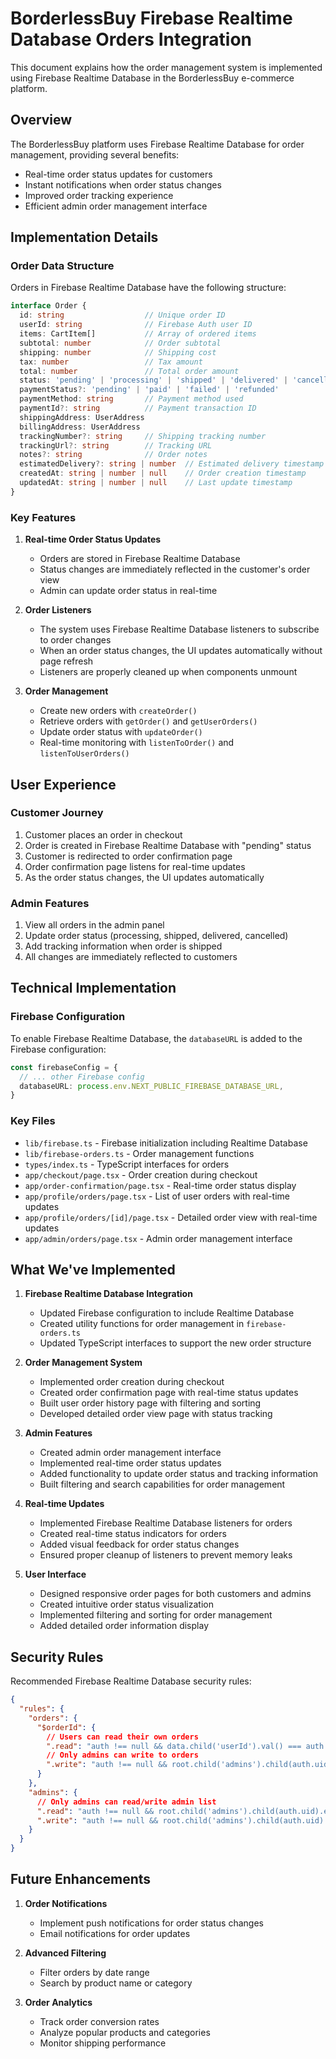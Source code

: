 # BorderlessBuy Firebase Realtime Database Orders Integration

This document explains how the order management system is implemented using Firebase Realtime Database in the BorderlessBuy e-commerce platform.

## Overview

The BorderlessBuy platform uses Firebase Realtime Database for order management, providing several benefits:

- Real-time order status updates for customers
- Instant notifications when order status changes
- Improved order tracking experience
- Efficient admin order management interface

## Implementation Details

### Order Data Structure

Orders in Firebase Realtime Database have the following structure:

```typescript
interface Order {
  id: string                  // Unique order ID
  userId: string              // Firebase Auth user ID
  items: CartItem[]           // Array of ordered items
  subtotal: number            // Order subtotal
  shipping: number            // Shipping cost
  tax: number                 // Tax amount
  total: number               // Total order amount
  status: 'pending' | 'processing' | 'shipped' | 'delivered' | 'cancelled'
  paymentStatus?: 'pending' | 'paid' | 'failed' | 'refunded'
  paymentMethod: string       // Payment method used
  paymentId?: string          // Payment transaction ID
  shippingAddress: UserAddress
  billingAddress: UserAddress
  trackingNumber?: string     // Shipping tracking number
  trackingUrl?: string        // Tracking URL
  notes?: string              // Order notes
  estimatedDelivery?: string | number  // Estimated delivery timestamp
  createdAt: string | number | null    // Order creation timestamp
  updatedAt: string | number | null    // Last update timestamp
}
```

### Key Features

1. **Real-time Order Status Updates**
   - Orders are stored in Firebase Realtime Database
   - Status changes are immediately reflected in the customer's order view
   - Admin can update order status in real-time

2. **Order Listeners**
   - The system uses Firebase Realtime Database listeners to subscribe to order changes
   - When an order status changes, the UI updates automatically without page refresh
   - Listeners are properly cleaned up when components unmount

3. **Order Management**
   - Create new orders with `createOrder()`
   - Retrieve orders with `getOrder()` and `getUserOrders()`
   - Update order status with `updateOrder()`
   - Real-time monitoring with `listenToOrder()` and `listenToUserOrders()`

## User Experience

### Customer Journey
1. Customer places an order in checkout
2. Order is created in Firebase Realtime Database with "pending" status
3. Customer is redirected to order confirmation page
4. Order confirmation page listens for real-time updates
5. As the order status changes, the UI updates automatically

### Admin Features
1. View all orders in the admin panel
2. Update order status (processing, shipped, delivered, cancelled)
3. Add tracking information when order is shipped
4. All changes are immediately reflected to customers

## Technical Implementation

### Firebase Configuration

To enable Firebase Realtime Database, the `databaseURL` is added to the Firebase configuration:

```typescript
const firebaseConfig = {
  // ... other Firebase config
  databaseURL: process.env.NEXT_PUBLIC_FIREBASE_DATABASE_URL,
}
```

### Key Files

- `lib/firebase.ts` - Firebase initialization including Realtime Database
- `lib/firebase-orders.ts` - Order management functions
- `types/index.ts` - TypeScript interfaces for orders
- `app/checkout/page.tsx` - Order creation during checkout
- `app/order-confirmation/page.tsx` - Real-time order status display
- `app/profile/orders/page.tsx` - List of user orders with real-time updates
- `app/profile/orders/[id]/page.tsx` - Detailed order view with real-time updates
- `app/admin/orders/page.tsx` - Admin order management interface

## What We've Implemented

1. **Firebase Realtime Database Integration**
   - Updated Firebase configuration to include Realtime Database
   - Created utility functions for order management in `firebase-orders.ts`
   - Updated TypeScript interfaces to support the new order structure

2. **Order Management System**
   - Implemented order creation during checkout
   - Created order confirmation page with real-time status updates
   - Built user order history page with filtering and sorting
   - Developed detailed order view page with status tracking

3. **Admin Features**
   - Created admin order management interface
   - Implemented real-time order status updates
   - Added functionality to update order status and tracking information
   - Built filtering and search capabilities for order management

4. **Real-time Updates**
   - Implemented Firebase Realtime Database listeners for orders
   - Created real-time status indicators for orders
   - Added visual feedback for order status changes
   - Ensured proper cleanup of listeners to prevent memory leaks

5. **User Interface**
   - Designed responsive order pages for both customers and admins
   - Created intuitive order status visualization
   - Implemented filtering and sorting for order management
   - Added detailed order information display

## Security Rules

Recommended Firebase Realtime Database security rules:

```json
{
  "rules": {
    "orders": {
      "$orderId": {
        // Users can read their own orders
        ".read": "auth !== null && data.child('userId').val() === auth.uid",
        // Only admins can write to orders
        ".write": "auth !== null && root.child('admins').child(auth.uid).exists()"
      }
    },
    "admins": {
      // Only admins can read/write admin list
      ".read": "auth !== null && root.child('admins').child(auth.uid).exists()",
      ".write": "auth !== null && root.child('admins').child(auth.uid).exists()"
    }
  }
}
```

## Future Enhancements

1. **Order Notifications**
   - Implement push notifications for order status changes
   - Email notifications for order updates

2. **Advanced Filtering**
   - Filter orders by date range
   - Search by product name or category

3. **Order Analytics**
   - Track order conversion rates
   - Analyze popular products and categories
   - Monitor shipping performance 